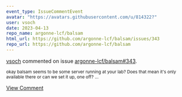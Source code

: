 ```yaml
---
event_type: IssueCommentEvent
avatar: "https://avatars.githubusercontent.com/u/814322?"
user: vsoch
date: 2023-04-13
repo_name: argonne-lcf/balsam
html_url: https://github.com/argonne-lcf/balsam/issues/343
repo_url: https://github.com/argonne-lcf/balsam
---
```


<a href='https://github.com/vsoch' target='_blank'>vsoch</a> commented on issue <a href='https://github.com/argonne-lcf/balsam/issues/343' target='_blank'>argonne-lcf/balsam#343</a>.

<small>okay balsam seems to be some server running at your lab? Does that mean it's only available there or can we set it up, one off?...</small>

<a href='https://github.com/argonne-lcf/balsam/issues/343' target='_blank'>View Comment</a>